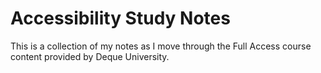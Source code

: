 # Accessibility Study Notes

This is a collection of my notes as I move through the Full Access course content provided by Deque University.
